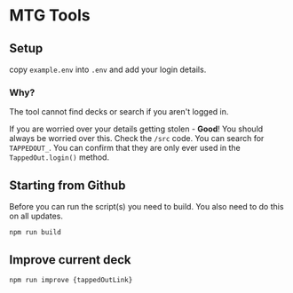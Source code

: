 # MTG Tools

## Setup

copy `example.env` into `.env` and add your login details.

### Why?
The tool cannot find decks or search if you aren't logged in.

If you are worried over your details getting stolen - **Good**! You should always be worried over this. Check the `/src` code. You can search for `TAPPEDOUT_`. You can confirm that they are only ever used in the `TappedOut.login()` method.

## Starting from Github
Before you can run the script(s) you need to build. You also need to do this on all updates.

`npm run build`

## Improve current deck

`npm run improve {tappedOutLink}`
